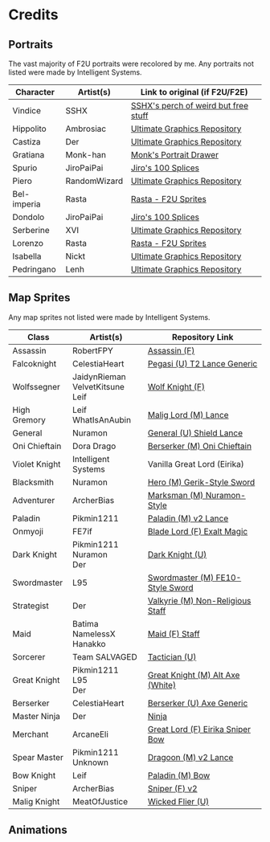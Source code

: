 # Credits

## Portraits

The vast majority of F2U portraits were recolored by me. Any portraits not listed were made by Intelligent Systems.

| Character		| Artist(s)		| Link to original (if F2U/F2E) |
| ---			| ---		 	| ---							 |
| Vindice		| SSHX			| [SSHX's perch of weird but free stuff](https://feuniverse.us/t/sshxs-perch-of-weird-but-free-stuff/8230) |
| Hippolito		| Ambrosiac		| [Ultimate Graphics Repository](https://github.com/Klokinator/FE-Repo/blob/main/Portrait%20Repository/Spriting%20Community%20OC's%20(Grouped%20by%20Artist)/Ambrosiac/%7BAmBrosiac%7D%20OC%20Ben.png) |
| Castiza		| Der			| [Ultimate Graphics Repository](https://github.com/Klokinator/FE-Repo/blob/main/Portrait%20Repository/Spriting%20Community%20OC's%20(Grouped%20by%20Artist)/Der/%7BDer%7D%20OC%2044.png) |
| Gratiana		| Monk-han		| [Monk's Portrait Drawer](https://feuniverse.us/t/monk-s-portrait-drawer/18650) |
| Spurio		| JiroPaiPai	| [Jiro's 100 Splices](https://feuniverse.us/t/jiros-100-splices-f2u-f2e/16546) |
| Piero			| RandomWizard	| [Ultimate Graphics Repository](https://github.com/Klokinator/FE-Repo/blob/main/Portrait%20Repository/Spriting%20Community%20OC's%20(Grouped%20by%20Artist)/All%20EDGE%20Entries%20(ALL%20F2E)/RandomWizard%20-%20Grizzled%20Boss%5BF2E%5D.png) |
| Bel-imperia	| Rasta			| [Rasta - F2U Sprites](https://feuniverse.us/t/rasta-f2u-sprites/26351) |
| Dondolo		| JiroPaiPai	| [Jiro's 100 Splices](https://feuniverse.us/t/jiros-100-splices-f2u-f2e/16546) |
| Serberine		| XVI			| [Ultimate Graphics Repository](https://github.com/Klokinator/FE-Repo/blob/main/Portrait%20Repository/Spriting%20Community%20OC's%20(Grouped%20by%20Artist)/XVI/XVI_Shurl.png) |
| Lorenzo		| Rasta			| [Rasta - F2U Sprites](https://feuniverse.us/t/rasta-f2u-sprites/26351) |
| Isabella		| Nickt			| [Ultimate Graphics Repository](https://github.com/Klokinator/FE-Repo/blob/main/Portrait%20Repository/Spriting%20Community%20OC's%20(Grouped%20by%20Artist)/Nickt/%7BNickt%7D%20%5BF2U%5D%20OC%20Renny.png) |
| Pedringano	| Lenh			| [Ultimate Graphics Repository](https://github.com/Klokinator/FE-Repo/blob/main/Portrait%20Repository/Spriting%20Community%20OC's%20(Grouped%20by%20Artist)/Lenh/%7BLenh%7D%20OC%2015.png) |

## Map Sprites

Any map sprites not listed were made by Intelligent Systems.

| Class			| Artist(s)			| Repository Link	|
| ---			| ---				| ---				|
| Assassin		| RobertFPY			| [Assassin (F)](https://github.com/Klokinator/FE-Repo/blob/main/Map%20Sprites/Infantry%20-%20(Swd)%20Thieves%2C%20Rogues%2C%20Assassins/Assassin%20(F)%20%7BRobertFPY%7D-stand.png) |
| Falcoknight	| CelestiaHeart 	| [Pegasi (U) T2 Lance Generic](https://github.com/Klokinator/FE-Repo/blob/main/Map%20Sprites/Mounted%20-%20Pegs%2C%20Wyverns%2C%20Griffons/Pegasi%20(U)%20T2%20Lance%20Generic%20%7BCelestiaHeart%7D-stand.png) |
| Wolfssegner	| JaidynRieman<br>VelvetKitsune<br>Leif | [Wolf Knight (F)](https://github.com/Klokinator/FE-Repo/blob/main/Map%20Sprites/Mounted%20-%20Dismounted%2C%20Monsters%2C%20Misc/Wolf%20Knight%20(F)%20%7BJaidynReiman%2C%20VelvetKitsune%2C%20Leif%7D-stand.png) |
| High Gremory	| Leif<br>WhatIsAnAubin | [Malig Lord (M) Lance](https://github.com/Klokinator/FE-Repo/blob/main/Map%20Sprites/Magi%20-%20Nature-Type/Malig%20Lord%20(M)%20Lance%20%7BLief%2C%20WhatIsAnAubin%7D-stand.png) |
| General		| Nuramon			| [General (U) Shield Lance](https://github.com/Klokinator/FE-Repo/blob/main/Map%20Sprites/Infantry%20-%20Knights%2C%20Generals%2C%20Armors/General%20(U)%20Shield%20Lance%20%7BNuramon%7D-stand.png) |
| Oni Chieftain	| Dora Drago		| [Berserker (M) Oni Chieftain](https://github.com/Klokinator/FE-Repo/blob/main/Map%20Sprites/Infantry%20-%20(Axe)%20Brigs%2C%20Pirates%2C%20Zerkers/Berserker%20(M)%20Oni%20Chieftain%20%7BDora%20Drago%7D-stand.png) |
| Violet Knight	| Intelligent Systems | Vanilla Great Lord (Eirika) |
| Blacksmith	| Nuramon			| [Hero (M) Gerik-Style Sword](https://github.com/Klokinator/FE-Repo/blob/main/Map%20Sprites/Infantry%20-%20(Swd)%20Mercenaries%20and%20Heroes/Hero%20(M)%20Gerik-Style%20Sword%20%7BNuramon%7D-stand.png) |
| Adventurer	| ArcherBias		| [Marksman (M) Nuramon-Style](https://github.com/Klokinator/FE-Repo/blob/main/Map%20Sprites/Infantry%20-%20(Bow)%20Snipers%20and%20Ballistae/Marksman%20(M)%20Nuramon-style%20%7BArcherBias%7D-stand.png) |
| Paladin		| Pikmin1211		| [Paladin (M) v2 Lance](https://github.com/Klokinator/FE-Repo/blob/main/Map%20Sprites/Mounted%20-%20Cavs%2C%20Paladins%2C%20Rangers/Paladin%20(M)%20v2%20Lance%20%7BPikmin%7D-stand.png) |
| Onmyoji		| FE7if				| [Blade Lord (F) Exalt Magic](https://github.com/Klokinator/FE-Repo/blob/main/Map%20Sprites/Lords%20-%20Vanilla%20and%20Custom/Blade%20Lord%20(F)%20Exalt%20Magic%20%7BFE7if%7D-stand.png) |
| Dark Knight	| Pikmin1211<br>Nuramon<br>Der | [Dark Knight (U)](https://github.com/Klokinator/FE-Repo/blob/main/Map%20Sprites/Mounted%20-%20Valks%2C%20MKs%2C%20Magi/Dark%20Knight%20(U)%20%7BPikmin%2C%20Nuramon%2C%20Der%7D-stand.png) |
| Swordmaster	| L95				| [Swordmaster (M) FE10-Style Sword](https://github.com/Klokinator/FE-Repo/blob/main/Map%20Sprites/Infantry%20-%20(Swd)%20Myrms%20and%20Swordmasters/Swordmaster%20(M)%20FE10-Style%20Sword%20%7BL95%7D-stand.png) |
| Strategist	| Der				| [Valkyrie (M) Non-Religious Staff](https://github.com/Klokinator/FE-Repo/blob/main/Map%20Sprites/Mounted%20-%20Valks%2C%20MKs%2C%20Magi/Valkyrie%20(M)%20Non-Religious%20Staff%20%7BDer%7D-stand.png) |
| Maid			| Batima<br>NamelessX<br>Hanakko | [Maid (F) Staff](https://github.com/Klokinator/FE-Repo/blob/main/Map%20Sprites/Magi%20-%20Holy-Type/Maid%20(F)%20Staff%20%7BBatima%2C%20NamelessX%2CHanakko%7D-stand.png) |
| Sorcerer		| Team SALVAGED		| [Tactician (U)](https://github.com/Klokinator/FE-Repo/blob/main/Map%20Sprites/Magi%20-%20Special/Tactician%20(U)%20%7BSALVAGED%7D-stand.png) |
| Great Knight	| Pikmin1211<br>L95<br>Der | [Great Knight (M) Alt Axe (White)](https://github.com/Klokinator/FE-Repo/blob/main/Map%20Sprites/Mounted%20-%20Cavs%2C%20Paladins%2C%20Rangers/Great%20Knight%20(M)%20Alt%20Axe%20(White)%20%7BPikmin%2C%20L95%2C%20Der%2C%7D-stand.png) |
| Berserker		| CelestiaHeart		| [Berserker (U) Axe Generic](https://github.com/Klokinator/FE-Repo/blob/main/Map%20Sprites/Infantry%20-%20(Axe)%20Brigs%2C%20Pirates%2C%20Zerkers/Berserker%20(U)%20Axe%20Generic%20%7BCelestiaHeart%7D-stand.png) |
| Master Ninja	| Der				| [Ninja](https://github.com/Klokinator/FE-Repo/blob/main/Map%20Sprites/Infantry%20-%20(Swd)%20Thieves%2C%20Rogues%2C%20Assassins/Ninja%20%7BDer%7D-stand.png) |
| Merchant		| ArcaneEli			| [Great Lord (F) Eirika Sniper Bow](https://github.com/Klokinator/FE-Repo/blob/main/Map%20Sprites/Lords%20-%20Vanilla%20and%20Custom/Great%20Lord%20(F)%20Eirika%20Sniper%20Bow%20%7BArcaneEli%7D-stand.png) |
| Spear Master	| Pikmin1211<br>Unknown | [Dragoon (M) v2 Lance](https://github.com/Klokinator/FE-Repo/blob/main/Map%20Sprites/Infantry%20-%20(Lnc)%20Soldiers%2C%20Halberdiers/Dragoon%20(M)%20v2%20Lance%20%7BPikmin%2C%20Unknown%7D-stand.png) |
| Bow Knight	| Leif				| [Paladin (M) Bow](https://github.com/Klokinator/FE-Repo/blob/main/Map%20Sprites/Mounted%20-%20Cavs%2C%20Paladins%2C%20Rangers/Paladin%20(M)%20Bow%20%7BLeif%7D-stand.png) |
| Sniper		| ArcherBias		| [Sniper (F) v2](https://github.com/Klokinator/FE-Repo/blob/main/Map%20Sprites/Infantry%20-%20(Bow)%20Snipers%20and%20Ballistae/Sniper%20(F)%20v2%20%7BArcherBias%7D-stand.png) |
| Malig Knight	| MeatOfJustice		| [Wicked Flier (U)](https://github.com/Klokinator/FE-Repo/blob/main/Map%20Sprites/Mounted%20-%20Pegs%2C%20Wyverns%2C%20Griffons/Wicked%20Flier%20(U)%20%7BMeatOfJustice%7D-stand.png) |

## Animations

